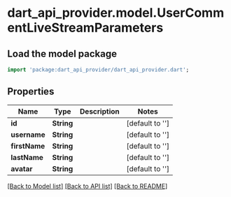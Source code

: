 # dart_api_provider.model.UserCommentLiveStreamParameters

## Load the model package
```dart
import 'package:dart_api_provider/dart_api_provider.dart';
```

## Properties
Name | Type | Description | Notes
------------ | ------------- | ------------- | -------------
**id** | **String** |  | [default to '']
**username** | **String** |  | [default to '']
**firstName** | **String** |  | [default to '']
**lastName** | **String** |  | [default to '']
**avatar** | **String** |  | [default to '']

[[Back to Model list]](../README.md#documentation-for-models) [[Back to API list]](../README.md#documentation-for-api-endpoints) [[Back to README]](../README.md)


